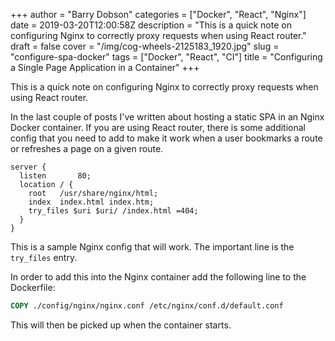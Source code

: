+++
author = "Barry Dobson"
categories = ["Docker", "React", "Nginx"]
date = 2019-03-20T12:00:58Z
description = "This is a quick note on configuring Nginx to correctly proxy requests when using React router."
draft = false
cover = "/img/cog-wheels-2125183_1920.jpg"
slug = "configure-spa-docker"
tags = ["Docker", "React", "CI"]
title = "Configuring a Single Page Application in a Container"
+++

This is a quick note on configuring Nginx to correctly proxy requests when using React router.
<!--more-->

In the last couple of posts I've written about hosting a static SPA in an Nginx Docker container. If you are using React router, there is some additional config that you need to add to make it work when a user bookmarks a route or refreshes a page on a given route.

```nginx
server {
  listen       80;
  location / {
    root   /usr/share/nginx/html;
    index  index.html index.htm;
    try_files $uri $uri/ /index.html =404;
  }
}
```

This is a sample Nginx config that will work. The important line is the `try_files` entry.

In order to add this into the Nginx container add the following line to the Dockerfile:

```dockerfile
COPY ./config/nginx/nginx.conf /etc/nginx/conf.d/default.conf
```

This will then be picked up when the container starts.